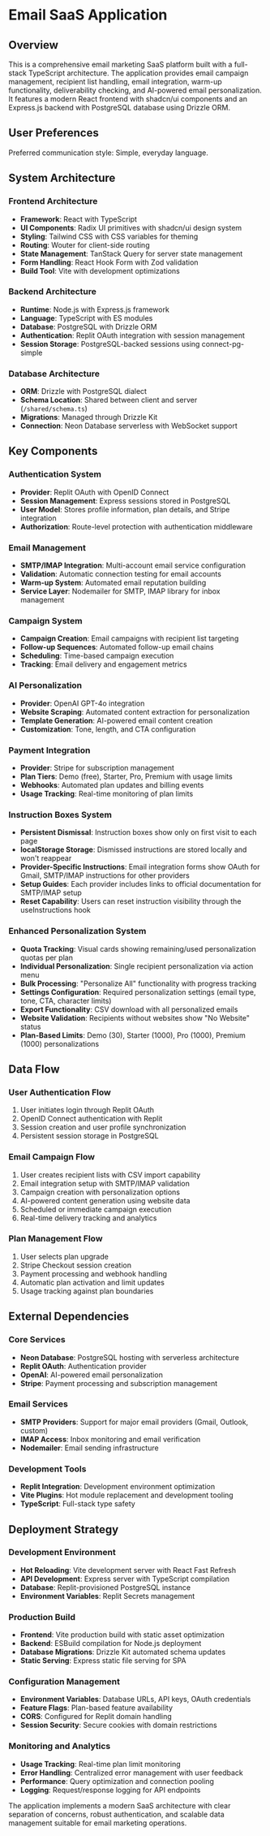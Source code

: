 # Email SaaS Application

## Overview

This is a comprehensive email marketing SaaS platform built with a full-stack TypeScript architecture. The application provides email campaign management, recipient list handling, email integration, warm-up functionality, deliverability checking, and AI-powered email personalization. It features a modern React frontend with shadcn/ui components and an Express.js backend with PostgreSQL database using Drizzle ORM.

## User Preferences

Preferred communication style: Simple, everyday language.

## System Architecture

### Frontend Architecture
- **Framework**: React with TypeScript
- **UI Components**: Radix UI primitives with shadcn/ui design system
- **Styling**: Tailwind CSS with CSS variables for theming
- **Routing**: Wouter for client-side routing
- **State Management**: TanStack Query for server state management
- **Form Handling**: React Hook Form with Zod validation
- **Build Tool**: Vite with development optimizations

### Backend Architecture
- **Runtime**: Node.js with Express.js framework
- **Language**: TypeScript with ES modules
- **Database**: PostgreSQL with Drizzle ORM
- **Authentication**: Replit OAuth integration with session management
- **Session Storage**: PostgreSQL-backed sessions using connect-pg-simple

### Database Architecture
- **ORM**: Drizzle with PostgreSQL dialect
- **Schema Location**: Shared between client and server (`/shared/schema.ts`)
- **Migrations**: Managed through Drizzle Kit
- **Connection**: Neon Database serverless with WebSocket support

## Key Components

### Authentication System
- **Provider**: Replit OAuth with OpenID Connect
- **Session Management**: Express sessions stored in PostgreSQL
- **User Model**: Stores profile information, plan details, and Stripe integration
- **Authorization**: Route-level protection with authentication middleware

### Email Management
- **SMTP/IMAP Integration**: Multi-account email service configuration
- **Validation**: Automatic connection testing for email accounts
- **Warm-up System**: Automated email reputation building
- **Service Layer**: Nodemailer for SMTP, IMAP library for inbox management

### Campaign System
- **Campaign Creation**: Email campaigns with recipient list targeting
- **Follow-up Sequences**: Automated follow-up email chains
- **Scheduling**: Time-based campaign execution
- **Tracking**: Email delivery and engagement metrics

### AI Personalization
- **Provider**: OpenAI GPT-4o integration
- **Website Scraping**: Automated content extraction for personalization
- **Template Generation**: AI-powered email content creation
- **Customization**: Tone, length, and CTA configuration

### Payment Integration
- **Provider**: Stripe for subscription management
- **Plan Tiers**: Demo (free), Starter, Pro, Premium with usage limits
- **Webhooks**: Automated plan updates and billing events
- **Usage Tracking**: Real-time monitoring of plan limits

### Instruction Boxes System
- **Persistent Dismissal**: Instruction boxes show only on first visit to each page
- **localStorage Storage**: Dismissed instructions are stored locally and won't reappear
- **Provider-Specific Instructions**: Email integration forms show OAuth for Gmail, SMTP/IMAP instructions for other providers
- **Setup Guides**: Each provider includes links to official documentation for SMTP/IMAP setup
- **Reset Capability**: Users can reset instruction visibility through the useInstructions hook

### Enhanced Personalization System
- **Quota Tracking**: Visual cards showing remaining/used personalization quotas per plan
- **Individual Personalization**: Single recipient personalization via action menu
- **Bulk Processing**: "Personalize All" functionality with progress tracking
- **Settings Configuration**: Required personalization settings (email type, tone, CTA, character limits)
- **Export Functionality**: CSV download with all personalized emails
- **Website Validation**: Recipients without websites show "No Website" status
- **Plan-Based Limits**: Demo (30), Starter (1000), Pro (1000), Premium (1000) personalizations

## Data Flow

### User Authentication Flow
1. User initiates login through Replit OAuth
2. OpenID Connect authentication with Replit
3. Session creation and user profile synchronization
4. Persistent session storage in PostgreSQL

### Email Campaign Flow
1. User creates recipient lists with CSV import capability
2. Email integration setup with SMTP/IMAP validation
3. Campaign creation with personalization options
4. AI-powered content generation using website data
5. Scheduled or immediate campaign execution
6. Real-time delivery tracking and analytics

### Plan Management Flow
1. User selects plan upgrade
2. Stripe Checkout session creation
3. Payment processing and webhook handling
4. Automatic plan activation and limit updates
5. Usage tracking against plan boundaries

## External Dependencies

### Core Services
- **Neon Database**: PostgreSQL hosting with serverless architecture
- **Replit OAuth**: Authentication provider
- **OpenAI**: AI-powered email personalization
- **Stripe**: Payment processing and subscription management

### Email Services
- **SMTP Providers**: Support for major email providers (Gmail, Outlook, custom)
- **IMAP Access**: Inbox monitoring and email verification
- **Nodemailer**: Email sending infrastructure

### Development Tools
- **Replit Integration**: Development environment optimization
- **Vite Plugins**: Hot module replacement and development tooling
- **TypeScript**: Full-stack type safety

## Deployment Strategy

### Development Environment
- **Hot Reloading**: Vite development server with React Fast Refresh
- **API Development**: Express server with TypeScript compilation
- **Database**: Replit-provisioned PostgreSQL instance
- **Environment Variables**: Replit Secrets management

### Production Build
- **Frontend**: Vite production build with static asset optimization
- **Backend**: ESBuild compilation for Node.js deployment
- **Database Migrations**: Drizzle Kit automated schema updates
- **Static Serving**: Express static file serving for SPA

### Configuration Management
- **Environment Variables**: Database URLs, API keys, OAuth credentials
- **Feature Flags**: Plan-based feature availability
- **CORS**: Configured for Replit domain handling
- **Session Security**: Secure cookies with domain restrictions

### Monitoring and Analytics
- **Usage Tracking**: Real-time plan limit monitoring
- **Error Handling**: Centralized error management with user feedback
- **Performance**: Query optimization and connection pooling
- **Logging**: Request/response logging for API endpoints

The application implements a modern SaaS architecture with clear separation of concerns, robust authentication, and scalable data management suitable for email marketing operations.